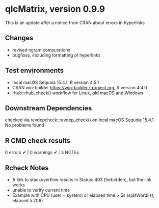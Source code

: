 # qlcMatrix, version 0.9.9

This is an update after a notice from CRAN about errors in hyperlinks

## Changes

- revised ngram computations
- bugfixes, including formatting of hyperlinks

## Test environments
* local macOS Sequoia 15.4.1, R version 4.5.1
* CRAN win-builder https://win-builder.r-project.org, R version 4.4.0
* rhub::rhub_check() workflow for Linux, old macOS and Windows

## Downstream Dependencies
checked via revdepcheck::revdep_check() on local macOS Sequoia 15.4.1
No problems found

## R CMD check results
0 errors ✔ | 0 warnings ✔ | 3 NOTEs

## Rcheck Notes

- A link to stackoverflow results in Status: 403 (forbidden), but the link works
- unable to verify current time
- Example with CPU (user + system) or elapsed time > 5s (splitWordlist, elapsed 5.206)
